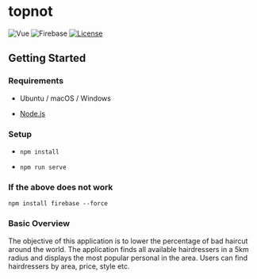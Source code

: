 # topnot

![Vue](https://img.shields.io/badge/vue-2.2.4-green.svg)
![Firebase](https://img.shields.io/badge/google-firebase-orange.svg)
[![License](https://img.shields.io/badge/license-MIT-blue.svg)](https://opensource.org/licenses/MIT)

## Getting Started

### Requirements

- Ubuntu / macOS / Windows  

- [Node.js](https://nodejs.org/en/)

### Setup 

  + `npm install`

  + `npm run serve`

### If the above does not work 

`npm install firebase --force`

### Basic Overview

The objective of this application is to lower the percentage of bad haircut around the world. The application 
finds all available hairdressers in a 5km radius and displays the most popular personal in the area. Users 
can find hairdressers by area, price, style etc. 
